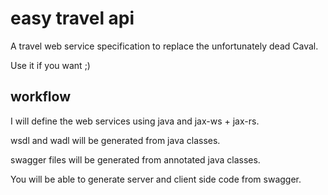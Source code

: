 # easy travel api

A travel web service specification to replace the unfortunately dead Caval.

Use it if you want ;)


## workflow

I will define the web services using java and jax-ws + jax-rs.

wsdl and wadl will be generated from java classes.

swagger files will be generated from annotated java classes.

You will be able to generate server and client side code from swagger.


